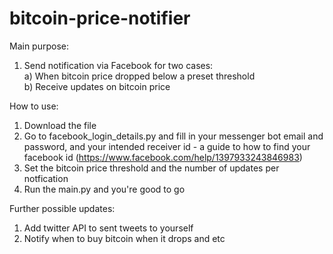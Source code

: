 # bitcoin-price-notifier

Main purpose: 

1. Send notification via Facebook for two cases:   
    a) When bitcoin price dropped below a preset threshold  
    b) Receive updates on bitcoin price

How to use:
1. Download the file
2. Go to facebook_login_details.py and fill in your messenger bot email and password, and your intended receiver id - a guide to how to find your facebook id (https://www.facebook.com/help/1397933243846983)
3. Set the bitcoin price threshold and the number of updates per notfication
4. Run the main.py and you're good to go

Further possible updates: 
1. Add twitter API to sent tweets to yourself
2. Notify when to buy bitcoin when it drops and etc
